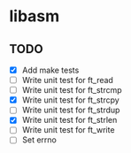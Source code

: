# libasm

## TODO

- [x] Add make tests
- [ ] Write unit test for ft_read
- [ ] Write unit test for ft_strcmp
- [x] Write unit test for ft_strcpy
- [ ] Write unit test for ft_strdup
- [x] Write unit test for ft_strlen
- [ ] Write unit test for ft_write
- [ ] Set errno